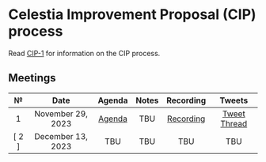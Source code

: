 # Celestia Improvement Proposal (CIP) process

Read [CIP-1](https://github.com/celestiaorg/CIPs/blob/main/cips/cip-1.md) for information on the CIP process.

## Meetings

|  №  |      Date       | Agenda | Notes | Recording | Tweets |
|:---:|:---------------:|:------:|:-----:|:---------:|:---------:|
| 1  | November 29, 2023 | [Agenda](https://github.com/celestiaorg/CIPs/issues/8) | TBU |  [Recording](https://www.youtube.com/watch?v=EhWHHmPo_5Q)   | [Tweet Thread](https://twitter.com/JoshCStein/status/1729893879191621702)   |
[ 2 ] | December 13, 2023 | TBU | TBU | TBU | TBU   |
